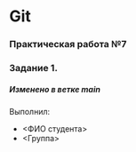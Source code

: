 # Git
### Практическая работа №7
### Задание 1.
##### Изменено в ветке main
Выполнил:
* <ФИО студента>
* <Группа>
